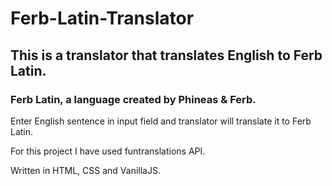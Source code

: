 # Ferb-Latin-Translator
 
## This is a translator that translates English to Ferb Latin.

### Ferb Latin, a language created by Phineas & Ferb.

Enter English sentence in input field and translator will translate it to Ferb Latin.

For this project I have used funtranslations API.

Written in HTML, CSS and VanillaJS.

